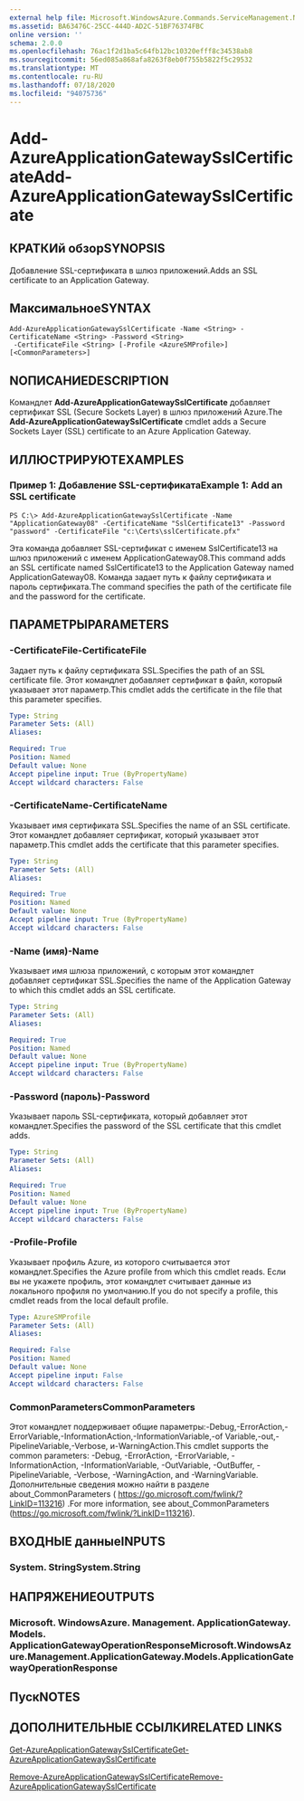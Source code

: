 ```yaml
---
external help file: Microsoft.WindowsAzure.Commands.ServiceManagement.Network.dll-Help.xml
ms.assetid: BA63476C-25CC-444D-AD2C-51BF76374FBC
online version: ''
schema: 2.0.0
ms.openlocfilehash: 76ac1f2d1ba5c64fb12bc10320efff8c34538ab8
ms.sourcegitcommit: 56ed085a868afa8263f8eb0f755b5822f5c29532
ms.translationtype: MT
ms.contentlocale: ru-RU
ms.lasthandoff: 07/18/2020
ms.locfileid: "94075736"
---
```

# <span data-ttu-id="b19c7-101">Add-AzureApplicationGatewaySslCertificate</span><span class="sxs-lookup"><span data-stu-id="b19c7-101">Add-AzureApplicationGatewaySslCertificate</span></span>

## <span data-ttu-id="b19c7-102">КРАТКИй обзор</span><span class="sxs-lookup"><span data-stu-id="b19c7-102">SYNOPSIS</span></span>
<span data-ttu-id="b19c7-103">Добавление SSL-сертификата в шлюз приложений.</span><span class="sxs-lookup"><span data-stu-id="b19c7-103">Adds an SSL certificate to an Application Gateway.</span></span>

## <span data-ttu-id="b19c7-104">Максимальное</span><span class="sxs-lookup"><span data-stu-id="b19c7-104">SYNTAX</span></span>

```
Add-AzureApplicationGatewaySslCertificate -Name <String> -CertificateName <String> -Password <String>
 -CertificateFile <String> [-Profile <AzureSMProfile>] [<CommonParameters>]
```

## <span data-ttu-id="b19c7-105">NОПИСАНИЕ</span><span class="sxs-lookup"><span data-stu-id="b19c7-105">DESCRIPTION</span></span>
<span data-ttu-id="b19c7-106">Командлет **Add-AzureApplicationGatewaySslCertificate** добавляет сертификат SSL (Secure Sockets Layer) в шлюз приложений Azure.</span><span class="sxs-lookup"><span data-stu-id="b19c7-106">The **Add-AzureApplicationGatewaySslCertificate** cmdlet adds a Secure Sockets Layer (SSL) certificate to an Azure Application Gateway.</span></span>

## <span data-ttu-id="b19c7-107">ИЛЛЮСТРИРУЮТ</span><span class="sxs-lookup"><span data-stu-id="b19c7-107">EXAMPLES</span></span>

### <span data-ttu-id="b19c7-108">Пример 1: Добавление SSL-сертификата</span><span class="sxs-lookup"><span data-stu-id="b19c7-108">Example 1: Add an SSL certificate</span></span>
```
PS C:\> Add-AzureApplicationGatewaySslCertificate -Name "ApplicationGateway08" -CertificateName "SslCertificate13" -Password "password" -CertificateFile "c:\Certs\sslCertificate.pfx"
```

<span data-ttu-id="b19c7-109">Эта команда добавляет SSL-сертификат с именем SslCertificate13 на шлюз приложений с именем ApplicationGateway08.</span><span class="sxs-lookup"><span data-stu-id="b19c7-109">This command adds an SSL certificate named SslCertificate13 to the Application Gateway named ApplicationGateway08.</span></span>
<span data-ttu-id="b19c7-110">Команда задает путь к файлу сертификата и пароль сертификата.</span><span class="sxs-lookup"><span data-stu-id="b19c7-110">The command specifies the path of the certificate file and the password for the certificate.</span></span>

## <span data-ttu-id="b19c7-111">ПАРАМЕТРЫ</span><span class="sxs-lookup"><span data-stu-id="b19c7-111">PARAMETERS</span></span>

### <span data-ttu-id="b19c7-112">-CertificateFile</span><span class="sxs-lookup"><span data-stu-id="b19c7-112">-CertificateFile</span></span>
<span data-ttu-id="b19c7-113">Задает путь к файлу сертификата SSL.</span><span class="sxs-lookup"><span data-stu-id="b19c7-113">Specifies the path of an SSL certificate file.</span></span>
<span data-ttu-id="b19c7-114">Этот командлет добавляет сертификат в файл, который указывает этот параметр.</span><span class="sxs-lookup"><span data-stu-id="b19c7-114">This cmdlet adds the certificate in the file that this parameter specifies.</span></span>

```yaml
Type: String
Parameter Sets: (All)
Aliases: 

Required: True
Position: Named
Default value: None
Accept pipeline input: True (ByPropertyName)
Accept wildcard characters: False
```

### <span data-ttu-id="b19c7-115">-CertificateName</span><span class="sxs-lookup"><span data-stu-id="b19c7-115">-CertificateName</span></span>
<span data-ttu-id="b19c7-116">Указывает имя сертификата SSL.</span><span class="sxs-lookup"><span data-stu-id="b19c7-116">Specifies the name of an SSL certificate.</span></span>
<span data-ttu-id="b19c7-117">Этот командлет добавляет сертификат, который указывает этот параметр.</span><span class="sxs-lookup"><span data-stu-id="b19c7-117">This cmdlet adds the certificate that this parameter specifies.</span></span>

```yaml
Type: String
Parameter Sets: (All)
Aliases: 

Required: True
Position: Named
Default value: None
Accept pipeline input: True (ByPropertyName)
Accept wildcard characters: False
```

### <span data-ttu-id="b19c7-118">-Name (имя)</span><span class="sxs-lookup"><span data-stu-id="b19c7-118">-Name</span></span>
<span data-ttu-id="b19c7-119">Указывает имя шлюза приложений, с которым этот командлет добавляет сертификат SSL.</span><span class="sxs-lookup"><span data-stu-id="b19c7-119">Specifies the name of the Application Gateway to which this cmdlet adds an SSL certificate.</span></span>

```yaml
Type: String
Parameter Sets: (All)
Aliases: 

Required: True
Position: Named
Default value: None
Accept pipeline input: True (ByPropertyName)
Accept wildcard characters: False
```

### <span data-ttu-id="b19c7-120">-Password (пароль)</span><span class="sxs-lookup"><span data-stu-id="b19c7-120">-Password</span></span>
<span data-ttu-id="b19c7-121">Указывает пароль SSL-сертификата, который добавляет этот командлет.</span><span class="sxs-lookup"><span data-stu-id="b19c7-121">Specifies the password of the SSL certificate that this cmdlet adds.</span></span>

```yaml
Type: String
Parameter Sets: (All)
Aliases: 

Required: True
Position: Named
Default value: None
Accept pipeline input: True (ByPropertyName)
Accept wildcard characters: False
```

### <span data-ttu-id="b19c7-122">-Profile</span><span class="sxs-lookup"><span data-stu-id="b19c7-122">-Profile</span></span>
<span data-ttu-id="b19c7-123">Указывает профиль Azure, из которого считывается этот командлет.</span><span class="sxs-lookup"><span data-stu-id="b19c7-123">Specifies the Azure profile from which this cmdlet reads.</span></span>
<span data-ttu-id="b19c7-124">Если вы не укажете профиль, этот командлет считывает данные из локального профиля по умолчанию.</span><span class="sxs-lookup"><span data-stu-id="b19c7-124">If you do not specify a profile, this cmdlet reads from the local default profile.</span></span>

```yaml
Type: AzureSMProfile
Parameter Sets: (All)
Aliases: 

Required: False
Position: Named
Default value: None
Accept pipeline input: False
Accept wildcard characters: False
```

### <span data-ttu-id="b19c7-125">CommonParameters</span><span class="sxs-lookup"><span data-stu-id="b19c7-125">CommonParameters</span></span>
<span data-ttu-id="b19c7-126">Этот командлет поддерживает общие параметры:-Debug,-ErrorAction,-ErrorVariable,-InformationAction,-InformationVariable,-of Variable,-out,-PipelineVariable,-Verbose, и-WarningAction.</span><span class="sxs-lookup"><span data-stu-id="b19c7-126">This cmdlet supports the common parameters: -Debug, -ErrorAction, -ErrorVariable, -InformationAction, -InformationVariable, -OutVariable, -OutBuffer, -PipelineVariable, -Verbose, -WarningAction, and -WarningVariable.</span></span> <span data-ttu-id="b19c7-127">Дополнительные сведения можно найти в разделе about_CommonParameters ( https://go.microsoft.com/fwlink/?LinkID=113216) .</span><span class="sxs-lookup"><span data-stu-id="b19c7-127">For more information, see about_CommonParameters (https://go.microsoft.com/fwlink/?LinkID=113216).</span></span>

## <span data-ttu-id="b19c7-128">ВХОДНЫЕ данные</span><span class="sxs-lookup"><span data-stu-id="b19c7-128">INPUTS</span></span>

### <span data-ttu-id="b19c7-129">System. String</span><span class="sxs-lookup"><span data-stu-id="b19c7-129">System.String</span></span>

## <span data-ttu-id="b19c7-130">НАПРЯЖЕНИЕ</span><span class="sxs-lookup"><span data-stu-id="b19c7-130">OUTPUTS</span></span>

### <span data-ttu-id="b19c7-131">Microsoft. WindowsAzure. Management. ApplicationGateway. Models. ApplicationGatewayOperationResponse</span><span class="sxs-lookup"><span data-stu-id="b19c7-131">Microsoft.WindowsAzure.Management.ApplicationGateway.Models.ApplicationGatewayOperationResponse</span></span>

## <span data-ttu-id="b19c7-132">Пуск</span><span class="sxs-lookup"><span data-stu-id="b19c7-132">NOTES</span></span>

## <span data-ttu-id="b19c7-133">ДОПОЛНИТЕЛЬНЫЕ ССЫЛКИ</span><span class="sxs-lookup"><span data-stu-id="b19c7-133">RELATED LINKS</span></span>

[<span data-ttu-id="b19c7-134">Get-AzureApplicationGatewaySslCertificate</span><span class="sxs-lookup"><span data-stu-id="b19c7-134">Get-AzureApplicationGatewaySslCertificate</span></span>](./Get-AzureApplicationGatewaySslCertificate.md)

[<span data-ttu-id="b19c7-135">Remove-AzureApplicationGatewaySslCertificate</span><span class="sxs-lookup"><span data-stu-id="b19c7-135">Remove-AzureApplicationGatewaySslCertificate</span></span>](./Remove-AzureApplicationGatewaySslCertificate.md)
